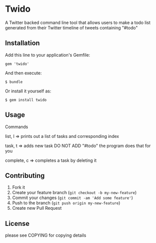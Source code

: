 # Twido

A Twitter backed command line tool that allows users to make a todo list generated from their Twitter timeline of tweets containing "#todo"

## Installation

Add this line to your application's Gemfile:

    gem 'twido'

And then execute:

    $ bundle

Or install it yourself as:

    $ gem install twido

## Usage

Commands

list, l => prints out a list of tasks and corresponding index

task, t => adds new task DO NOT ADD "#todo" the program does that for you
 
complete, c => completes a task by deleting it

## Contributing

1. Fork it
2. Create your feature branch (`git checkout -b my-new-feature`)
3. Commit your changes (`git commit -am 'Add some feature'`)
4. Push to the branch (`git push origin my-new-feature`)
5. Create new Pull Request

## License

please see COPYING for copying details

